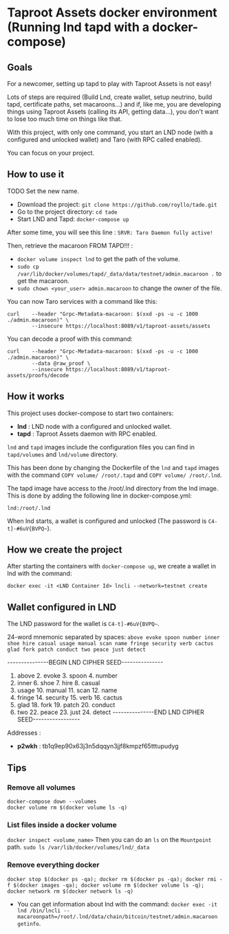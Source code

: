# Taproot Assets docker environment (Running lnd tapd with a docker-compose)

## Goals

For a newcomer, setting up tapd to play with Taproot Assets is not easy!

Lots of steps are required (Build Lnd, create wallet, setup neutrino, build tapd, certificate paths, set macaroons...) 
and if, like me, you are developing things using Taproot Assets (calling its API, getting data...), you don't want to 
lose too much time on things like that.

With this project, with only one command, you start an LND node (with a configured and unlocked wallet) and Taro (with
RPC called enabled).

You can focus on your project.

## How to use it

TODO Set the new name.
- Download the project: `git clone https://github.com/royllo/tade.git`
- Go to the project directory: `cd tade`
- Start LND and Tapd: `docker-compose up`

After some time, you will see this line : `SRVR: Taro Daemon fully active!`

Then, retrieve the macaroon FROM TAPD!!! :
- `docker volume inspect lnd` to get the path of the volume.
- `sudo cp /var/lib/docker/volumes/tapd/_data/data/testnet/admin.macaroon .` to get the macaroon.
- `sudo chown <your_user> admin.macaroon` to change the owner of the file.

You can now Taro services with a command like this:

```
curl    --header "Grpc-Metadata-macaroon: $(xxd -ps -u -c 1000 ./admin.macaroon)" \
        --insecure https://localhost:8089/v1/taproot-assets/assets
```

You can decode a proof with this command:

```
curl    --header "Grpc-Metadata-macaroon: $(xxd -ps -u -c 1000 ./admin.macaroon)" \
        --data @raw_proof \
        --insecure https://localhost:8089/v1/taproot-assets/proofs/decode
```

## How it works

This project uses docker-compose to start two containers:
- **lnd** : LND node with a configured and unlocked wallet.
- **tapd** : Taproot Assets daemon with RPC enabled.

`lnd` and `tapd` images include the configuration files you can find in `tapd/volumes` and `lnd/volume` directory.

This has been done by changing the Dockerfile of the `lnd` and `tapd` images with the command `COPY volume/ /root/.tapd`
and `COPY volume/ /root/.lnd`.

The tapd image have access to the /root/.lnd directory from the lnd image. This is done by adding the following line in docker-compose.yml:
```
lnd:/root/.lnd
```

When lnd starts, a wallet is configured and unlocked (The password is `C4-t]-#6uV{BVPQ~`).

## How we create the project

After starting the containers with `docker-compose up`, we create a wallet in lnd with the command:

```
docker exec -it <LND Container Id> lncli --network=testnet create
```


## Wallet configured in LND

The LND password for the wallet is `C4-t]-#6uV{BVPQ~`.

24-word mnemonic separated by spaces: `above evoke spoon number inner shoe hire casual usage manual scan name fringe security verb cactus glad fork patch conduct two peace just detect`

---------------BEGIN LND CIPHER SEED---------------

1. above 2. evoke 3. spoon 4. number
5. inner 6. shoe 7. hire 8. casual
9. usage 10. manual 11. scan 12. name
13. fringe 14. security 15. verb 16. cactus
17. glad 18. fork 19. patch 20. conduct
21. two 22. peace 23. just 24. detect
---------------END LND CIPHER SEED-----------------

Addresses :

- **p2wkh** : tb1q9ep90x63j3n5dqqyn3jjf8kmpzf65tttupudyg

## Tips

### Remove all volumes
```
docker-compose down --volumes
docker volume rm $(docker volume ls -q)
```

### List files inside a docker volume
`docker inspect <volume_name>`
Then you can do an `ls` on the `Mountpoint` path.
`sudo ls /var/lib/docker/volumes/lnd/_data`

### Remove everything docker
`docker stop $(docker ps -qa); docker rm $(docker ps -qa); docker rmi -f $(docker images -qa); docker volume rm $(docker volume ls -q); docker network rm $(docker network ls -q)`


- You can get information about lnd with the
  command: `docker exec -it lnd /bin/lncli --macaroonpath=/root/.lnd/data/chain/bitcoin/testnet/admin.macaroon getinfo`.
